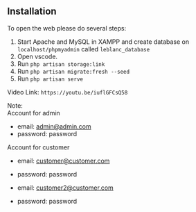 ## Installation

To open the web please do several steps:
1. Start Apache and MySQL in XAMPP and create database on ```localhost/phpmyadmin``` called ```leblanc_database```
2. Open vscode.
3. Run ```php artisan storage:link```
4. Run ```php artisan migrate:fresh --seed```
5. Run ```php artisan serve```

Video Link:
```https://youtu.be/iuflGFCsQ58```

Note:<br>
Account for admin
- email: admin@admin.com
- password: password

Account for customer
- email: customer@customer.com
- password: password

- email: customer2@customer.com
- password: password